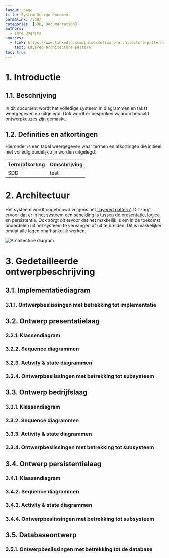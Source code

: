 ```yaml
---
layout: page
title: System Design Document
permalink: /sdd/
categories: [SDD, Documentation]
authors: 
  - Imre Boersma
sources:
  - link: https://www.linkedin.com/pulse/software-architecture-patterns-layered-priyal-walpita/
    text: Layered architecture pattern
toc: true
---
```


# 1. Introductie

## 1.1. Beschrijving
In dit document wordt het volledige systeem in diagrammen en tekst weergegeven en uitgelegd. Ook wordt er besproken waarom bepaald ontwerpkeuzes zijn gemaakt.

## 1.2. Definities en afkortingen
Hieronder is een tabel weergegeven waar termen en afkortingen die initieel niet volledig duidelijk zijn worden uitgelegd.

| Term/afkorting | Omschrijving |
| -------------- | ------------ |
| SDD            | test         |

# 2. Architectuur
Het systeem wordt opgebouwd volgens het ['layered pattern'](https://www.linkedin.com/pulse/software-architecture-patterns-layered-priyal-walpita/). Dit zorgt ervoor dat er in het systeem een scheiding is tussen de presentatie, logica en persistentie. Ook zorgt dit ervoor dat het makkelijk is om in de toekomst onderdelen uit het systeem te vervangen of uit te breiden. Dit is makkelijker omdat alle lagen onafhankelijk werken.
<!-- TODO: Move text to 3.1. and add text for below diagram. -->
![Architecture diagram](https://www.plantuml.com/plantuml/svg/dPBVQy8m4CVVyrSS-jmvzYQ8sEaw1_lXjB3dItBQO9kKvAhilrzQcTq64xQ7Nidn-NnpS9a5HizDLOgmDxP6ZnL8LFkTTutLSrSw3yCipSRP-0kne2qs9MVEyZDM16id7JiXK77advfWb44RpruLfa8c6EQa2XlZTkymU2C9MDUbKSZ6sG5WW2F9s8B9XCzWekbW54sdl-MagmS8v0_akmYipT_y1J9A3DJPMdwNhTC_rBGV6GRBF5zjHZTNrvrSCDSX-jWZYR5CVelgKihwRfEFxjVfQldws0Lv2loFd9V5xRppdPRgWYy-TmE9Dxk2a-bfTD7LlddQXZZz8D7kQ6Et7KwqfGUnDY9-PwIzNxIbHxGKCx8wlh4F)
# 3. Gedetailleerde ontwerpbeschrijving
## 3.1. Implementatiediagram
### 3.1.1. Ontwerpbeslissingen met betrekking tot implementatie
## 3.2. Ontwerp presentatielaag
### 3.2.1. Klassendiagram
### 3.2.2. Sequence diagrammen
### 3.2.3. Activity & state diagrammen
### 3.2.4. Ontwerpbeslissingen met betrekking tot subsysteem

## 3.3. Ontwerp bedrijfslaag
### 3.3.1. Klassendiagram
### 3.3.2. Sequence diagrammen
### 3.3.3. Activity & state diagrammen
### 3.3.4. Ontwerpbeslissingen met betrekking tot subsysteem

## 3.4. Ontwerp persistentielaag
### 3.4.1. Klassendiagram
### 3.4.2. Sequence diagrammen
### 3.4.3. Activity & state diagrammen
### 3.4.4. Ontwerpbeslissingen met betrekking tot subsysteem

## 3.5. Databaseontwerp
### 3.5.1. Ontwerpbeslissingen met betrekking tot de database
